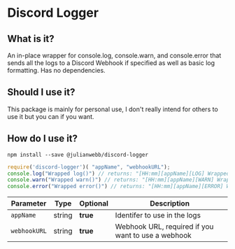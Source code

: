 # Discord Logger

## What is it?
An in-place wrapper for console.log, console.warn, and console.error that sends all the logs to a Discord Webhook if specified as well as basic log formatting. Has no dependencies.

## Should I use it?
This package is mainly for personal use, I don't really intend for others to use it but you can if you want.

## How do I use it?

```
npm install --save @julianwebb/discord-logger
```

```js
require('discord-logger')( "appName", "webhookURL");
console.log("Wrapped log()") // returns: "[HH:mm][appName][LOG] Wrapped log()"
console.warn("Wrapped warn()") // returns: "[HH:mm][appName][WARN] Wrapped warn()"
console.error("Wrapped error()") // returns: "[HH:mm][appName][ERROR] Wrapped error()"
```

| Parameter | Type | Optional | Description |
| --- | --- | --- | --- |
| `appName` | string | **true** | Identifer to use in the logs |
| `webhookURL` | string | **true** | Webhook URL, required if you want to use a webhook |